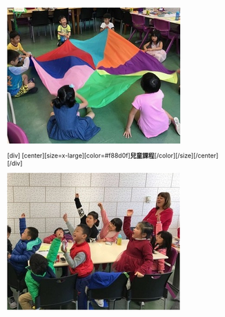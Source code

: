 ![](childrens3.jpg)

[div]
[center][size=x-large][color=#f88d0f]**兒童課程**[/color][/size][/center][/div]

![](childrens4.jpg)
